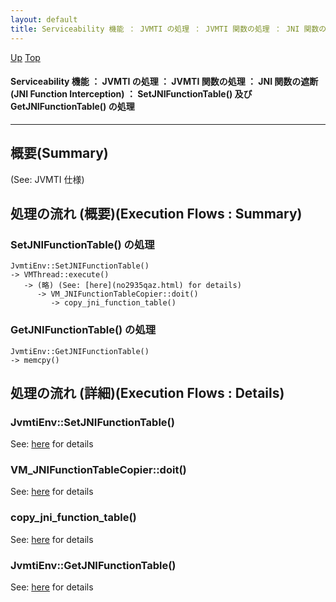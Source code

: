 ```yaml
---
layout: default
title: Serviceability 機能 ： JVMTI の処理 ： JVMTI 関数の処理 ： JNI 関数の遮断 (JNI Function Interception) ： SetJNIFunctionTable() 及び GetJNIFunctionTable() の処理  
---
```

[Up](no_tzo6KwP.html) [Top](../index.html)

#### Serviceability 機能 ： JVMTI の処理 ： JVMTI 関数の処理 ： JNI 関数の遮断 (JNI Function Interception) ： SetJNIFunctionTable() 及び GetJNIFunctionTable() の処理  

--- 
## 概要(Summary)
(See: JVMTI 仕様)

## 処理の流れ (概要)(Execution Flows : Summary)
### SetJNIFunctionTable() の処理
```
JvmtiEnv::SetJNIFunctionTable()
-> VMThread::execute()
   -> (略) (See: [here](no2935qaz.html) for details)
      -> VM_JNIFunctionTableCopier::doit()
         -> copy_jni_function_table()
```

### GetJNIFunctionTable() の処理
```
JvmtiEnv::GetJNIFunctionTable()
-> memcpy()
```

## 処理の流れ (詳細)(Execution Flows : Details)
### JvmtiEnv::SetJNIFunctionTable()
See: [here](no2935_P2.html) for details
### VM_JNIFunctionTableCopier::doit()
See: [here](no2935-jL.html) for details
### copy_jni_function_table()
See: [here](no2935LuR.html) for details
### JvmtiEnv::GetJNIFunctionTable()
See: [here](no2935xZF.html) for details






